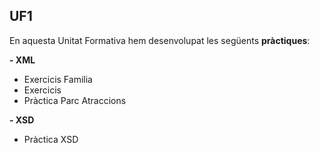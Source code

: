 ## UF1

En aquesta Unitat Formativa hem desenvolupat les següents **pràctiques**:

**- XML**
- Exercicis Familia
- Exercicis
- Pràctica Parc Atraccions

**- XSD**
- Pràctica XSD
